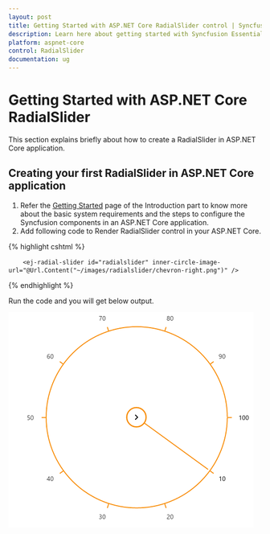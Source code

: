 ```yaml
---
layout: post
title: Getting Started with ASP.NET Core RadialSlider control | Syncfusion
description: Learn here about getting started with Syncfusion Essential Studio ASP.NET Core RadialSlider control, its elements, and more.
platform: aspnet-core
control: RadialSlider 
documentation: ug
---
```


# Getting Started with ASP.NET Core RadialSlider

This section explains briefly about how to create a RadialSlider in ASP.NET Core application.

## Creating your first RadialSlider in ASP.NET Core application

1.	Refer the [Getting Started]( https://help.syncfusion.com/aspnet-core/gettingstarted/getting-started-1-1-0 ) page of the Introduction part to know more about the basic system requirements and the steps to configure the Syncfusion components in an ASP.NET Core application.
2.	Add following code to Render RadialSlider control in your ASP.NET Core.

{% highlight cshtml %}

        <ej-radial-slider id="radialslider" inner-circle-image-url="@Url.Content("~/images/radialslider/chevron-right.png")" />

{% endhighlight %}

Run the code and you will get below output.

![Getting-Started_images](Getting-Started_Images/default.png)